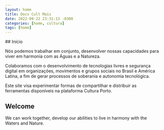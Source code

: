 ```yaml
---
layout: home
title: Docs Cult Mais
date: 2022-09-22 23:31:13 -0300
categories: [home, cultura]
tags: [home]  
---
```

<!doctype html>
<html>
  <head>
    <title>Docs Cult Mais</title>
  </head>
  <body>
    <p>## Início

Nós podemos trabalhar em conjunto, desenvolver nossas capacidades para viver em harmonia com as Águas e a Natureza.

Colaboramos com o desenvolvimento de tecnologias livres e segurança digital em organizações, movimentos e grupos sociais no Brasil e América Latina, a fim de gerar processos de soberania e autonomia tecnológica.

Este site visa experimentar formas de compartilhar e distribuir as ferramentas disponíveis na plataforma Cultura Porto.

## Welcome

We can work together, develop our abilities to live in harmony with the Waters and Nature.</p>
  </body>
</html>

